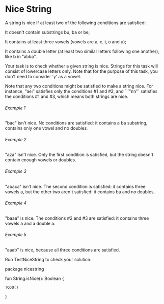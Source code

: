 # Nice String
A string is nice if at least two of the following conditions are satisfied:

It doesn't contain substrings bu, ba or be;

It contains at least three vowels (vowels are a, e, i, o and u);

It contains a double letter (at least two similar letters following one another), like b in "abba".

Your task is to check whether a given string is nice. Strings for this task will consist of lowercase letters only. Note that for the purpose of this task, you don't need to consider 'y' as a vowel.

Note that any two conditions might be satisfied to make a string nice. For instance, "aei" satisfies only the conditions #1 and #2, and ```"nn"` satisfies the conditions #1 and #3, which means both strings are nice.

###### Example 1
"bac" isn't nice. No conditions are satisfied: it contains a ba substring, contains only one vowel and no doubles.

###### Example 2
"aza" isn't nice. Only the first condition is satisfied, but the string doesn't contain enough vowels or doubles.

###### Example 3
"abaca" isn't nice. The second condition is satisfied: it contains three vowels a, but the other two aren't satisfied: it contains ba and no doubles.

###### Example 4
"baaa" is nice. The conditions #2 and #3 are satisfied: it contains three vowels a and a double a.

###### Example 5
"aaab" is nice, because all three conditions are satisfied.

Run TestNiceString to check your solution.

package nicestring

fun String.isNice(): Boolean {

    TODO()
    
}
